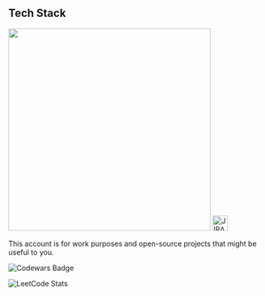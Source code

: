 ## Tech Stack
<div align="left">
  <img src="https://skillicons.dev/icons?i=js,electron,ts,react,obsidian,git,docker,php,mysql,mongodb,express" width="400"/>
  <img src="https://cdn.jsdelivr.net/gh/devicons/devicon/icons/jira/jira-original.svg" alt="JIRA" width="30"/>
</div>

This account is for work purposes and open-source projects that might be useful to you.

![Codewars Badge](https://www.codewars.com/users/BryanLomerio/badges/large)

<div align="left">
  <img src="https://leetcard.jacoblin.cool/bryanlomerio?theme=dark&font=Noto%20Sans%20Kayah%20Li&ext=activity" alt="LeetCode Stats">
</div>
